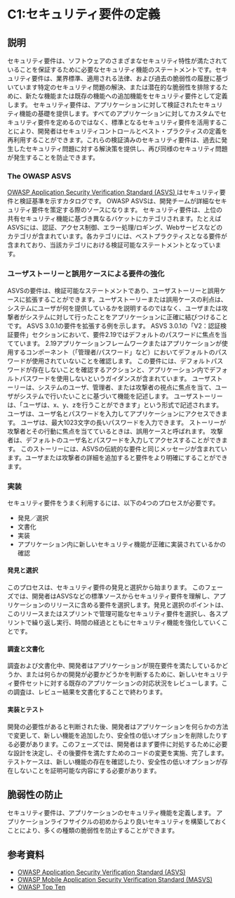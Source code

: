 # C1:セキュリティ要件の定義
## 説明
セキュリティ要件は、ソフトウェアのさまざまなセキュリティ特性が満たされていることを保証するために必要なセキュリティ機能のステートメントです。セキュリティ要件は、業界標準、適用される法律、および過去の脆弱性の履歴に基づいています特定のセキュリティ問題の解決、または潜在的な脆弱性を排除するために、新たな機能または既存の機能への追加機能をセキュリティ要件として定義します。
セキュリティ要件は、アプリケーションに対して検証されたセキュリティ機能の基礎を提供します。すべてのアプリケーションに対してカスタムでセキュリティ要件を定めるのではなく、標準となるセキュリティ要件を活用することにより、開発者はセキュリティコントロールとベスト・プラクティスの定義を再利用することができます。これらの検証済みのセキュリティ要件は、過去に発生したセキュリティ問題に対する解決策を提供し、再び同様のセキュリティ問題が発生することを防止できます。

### The OWASP ASVS
[OWASP Application Security Verification Standard (ASVS) ](https://www.owasp.org/index.php/Category:OWASP_Application_Security_Verification_Standard_Project)はセキュリティ要件と検証基準を示すカタログです。 OWASP ASVSは、開発チームが詳細なセキュリティ要件を策定する際のソースになります。
セキュリティ要件は、上位の共有セキュリティ機能に基づき異なるバケットにカテゴリされます。たとえばASVSには、認証、アクセス制御、エラー処理/ロギング、Webサービスなどのカテゴリが含まれています。各カテゴリには、ベストプラクティスとなる要件が含まれており、当該カテゴリにおける検証可能なステートメントとなっています。

### ユーザストーリーと誤用ケースによる要件の強化
ASVSの要件は、検証可能なステートメントであり、ユーザストーリーと誤用ケースに拡張することができます。ユーザストーリーまたは誤用ケースの利点は、システムにユーザが何を提供しているかを説明するのではなく、ユーザまたは攻撃者がシステムに対して行ったことをアプリケーションに正確に結びつけることです。
ASVS 3.0.1の要件を拡張する例を示します。 ASVS 3.0.1の「V2：認証検証要件」セクションにおいて、要件2.19ではデフォルトのパスワードに焦点を当てています。
2.19アプリケーションフレームワークまたはアプリケーションが使用するコンポーネント（「管理者/パスワード」など）においてデフォルトのパスワードが使用されていないことを確認します。
この要件には、デフォルトパスワードが存在しないことを確認するアクションと、アプリケーション内でデフォルトパスワードを使用しないというガイダンスが含まれています。
ユーザストーリーは、システムのユーザ、管理者、または攻撃者の視点に焦点を当て、ユーザがシステムで行いたいことに基づいて機能を記述します。 ユーザストーリーは、「ユーザは、x、y、zを行うことができます」という形式で記述されます。
ユーザは、ユーザ名とパスワードを入力してアプリケーションにアクセスできます。
ユーザは、最大1023文字の長いパスワードを入力できます。
ストーリーが攻撃者とその行動に焦点を当てているときは、誤用ケースと呼ばれます。
攻撃者は、デフォルトのユーザ名とパスワードを入力してアクセスすることができます。
このストーリーには、ASVSの伝統的な要件と同じメッセージが含まれています。ユーザまたは攻撃者の詳細を追加すると要件をより明確にすることができます。

### 実装
セキュリティ要件をうまく利用するには、以下の4つのプロセスが必要です。

- 発見／選択
- 文書化
- 実装
- アプリケーション内に新しいセキュリティ機能が正確に実装されているかの確認

#### 発見と選択
このプロセスは、セキュリティ要件の発見と選択から始まります。 このフェーズでは、開発者はASVSなどの標準ソースからセキュリティ要件を理解し、アプリケーションのリリースに含める要件を選択します。発見と選択のポイントは、このリリースまたはスプリントで管理可能なセキュリティ要件を選択し、各スプリントで繰り返し実行、時間の経過とともにセキュリティ機能を強化していくことです。

#### 調査と文書化
調査および文書化中、開発者はアプリケーションが現在要件を満たしているかどうか、または何らかの開発が必要かどうかを判断するために、新しいセキュリティ要件セットに対する既存のアプリケーションの対応状況をレビューします。この調査は、レビュー結果を文書化することで終わります。

#### 実装とテスト
開発の必要性があると判断された後、開発者はアプリケーションを何らかの方法で変更して、新しい機能を追加したり、安全性の低いオプションを削除したりする必要があります。このフェーズでは、開発者はまず要件に対処するために必要な設計を決定し、その後要件を満たすためのコードの変更を実施、完了します。 テストケースは、新しい機能の存在を確認したり、安全性の低いオプションが存在しないことを証明可能な内容にする必要があります。

## 脆弱性の防止
セキュリティ要件は、アプリケーションのセキュリティ機能を定義します。 アプリケーションライフサイクルの初めからより良いセキュリティを構築しておくことにより、多くの種類の脆弱性を防止することができます。

## 参考資料
- [OWASP Application Security Verification Standard (ASVS)](https://www.owasp.org/index.php/Application_Security_Architecture_Cheat_Sheet)
- [OWASP Mobile Application Security Verification Standard (MASVS)](https://github.com/OWASP/owasp-masvs)
- [OWASP Top Ten](https://www.owasp.org/index.php/Category:OWASP_Top_Ten_Project)
